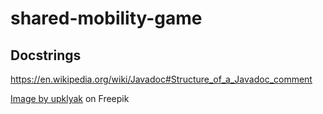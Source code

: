 # shared-mobility-game


## Docstrings
https://en.wikipedia.org/wiki/Javadoc#Structure_of_a_Javadoc_comment

<a href="https://www.freepik.com/free-vector/game-menu-interface-windows-cartoon-options-set_24655623.htm#query=game%20ui%20assets&position=12&from_view=keyword&track=ais&uuid=43b3eecf-8e1e-480b-9dbd-5237c1c2f1cd">Image by upklyak</a> on Freepik